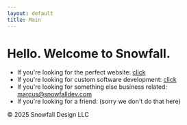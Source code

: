 ```yaml
---
layout: default
title: Main
---
```


# Hello. Welcome to Snowfall. 

- If you're looking for the perfect website: [click](https://www.example.com)
- If you're looking for custom software development: [click](https://www.example.com)
- If you're looking for something else business related: <marcus@snowfalldev.com>
- If you're looking for a friend: (sorry we don't do that here)
















© 2025 Snowfall Design LLC

